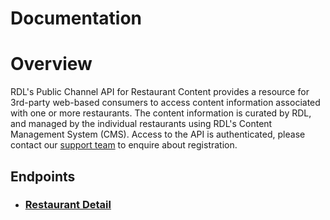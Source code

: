 

# Documentation

# Overview

RDL's Public Channel API for Restaurant Content provides a resource for 3rd-party web-based consumers to access
content information associated with one or more restaurants.
The content information is curated by RDL, and managed by the individual restaurants using
RDL's Content Management System (CMS).
Access to the API is authenticated, please contact our [support team](mailto:support@restaurantdevelopments.ltd)
to enquire about registration.

## Endpoints

 - ### [Restaurant Detail](https://rdltd.github.io/api/restaurant-detail/)





